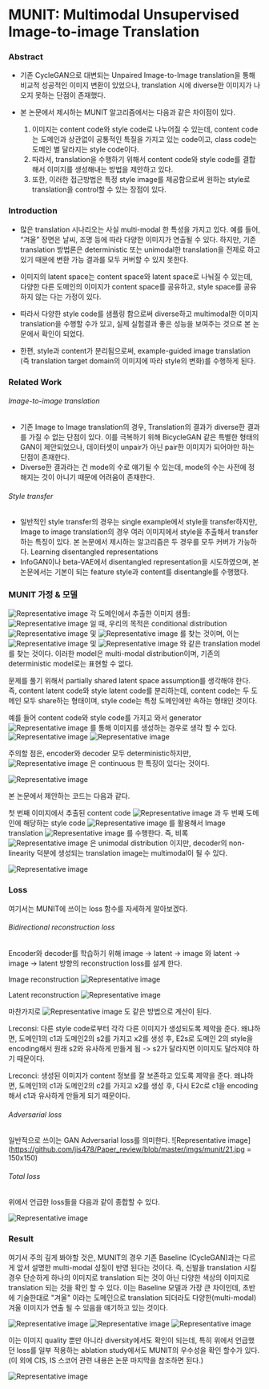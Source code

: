 

# MUNIT:  Multimodal Unsupervised Image-to-image Translation


### Abstract
-	기존 CycleGAN으로 대변되는 Unpaired Image-to-Image translation을 통해 비교적 성공적인 이미지 변환이 있었으나, translation 시에 diverse한 이미지가 나오지 못하는 단점이 존재했다.
-	본 논문에서 제시하는 MUNIT 알고리즘에서는 다음과 같은 차이점이 있다. 

    1)	이미지는 content code와 style code로 나누어질 수 있는데, content code는 도메인과 상관없이 공통적인 특질을 가지고 있는 code이고, class code는 도메인 별 달라지는 style code이다. 
    2)	따라서, translation을 수행하기 위해서 content code와 style code를 결합해서 이미지를 생성해내는 방법을 제안하고 있다.
    3)	또한, 이러한 접근방법은 특정 style image를 제공함으로써 원하는 style로 translation을 control할 수 있는 장점이 있다. 
    
    
    
    
### Introduction
-	많은 translation 시나리오는 사실 multi-modal 한 특성을 가지고 있다. 예를 들어, “겨울” 장면은 날씨, 조명 등에 따라 다양한 이미지가 연출될 수 있다. 하지만, 기존 translation 방법론은 deterministic 또는 unimodal한 translation을 전제로 하고 있기 때문에 변환 가능 결과를 모두 커버할 수 있지 못한다. 

-	이미지의 latent space는 content space와 latent space로 나눠질 수 있는데, 다양한 다른 도메인의 이미지가 content space를 공유하고, style space를 공유하지 않는 다는 가정이 있다.

-	따라서 다양한 style code를 샘플링 함으로써 diverse하고 multimodal한 이미지 translation을 수행할 수가 있고, 실제 실험결과 좋은 성능을 보여주는 것으로 본 논문에서 확인이 되었다.

-	한편, style과 content가 분리됨으로써, example-guided image translation (즉 translation target domain의 이미지에 따라 style의 변화)를 수행하게 된다.




### Related Work

###### Image-to-image translation

-	기존 Image to Image translation의 경우, Translation의 결과가 diverse한 결과를 가질 수 없는 단점이 있다. 이를 극복하기 위해 BicycleGAN 같은 특별한 형태의 GAN이 제안되었으나, 데이터셋이 unpair가 아닌 pair한 이미지가 되어야만 하는 단점이 존재한다. 
-	Diverse한 결과라는 건 mode의 수로 얘기될 수 있는데, mode의 수는 사전에 정해지는 것이 아니기 때문에 어려움이 존재한다.

###### Style transfer
-	일반적인 style transfer의 경우는 single example에서 style을 transfer하지만, Image to image translation의 경우 여러 이미지에서 style을 추출해서 transfer하는 특징이 있다. 본 논문에서 제시하는 알고리즘은 두 경우를 모두 커버가 가능하다.
Learning disentangled representations
-	InfoGAN이나 beta-VAE에서 disentangled representation을 시도하였으며, 본 논문에서는 기본이 되는 feature style과 content를 disentangle를 수행했다.




### MUNIT 가정 & 모델

![Representative image](https://github.com/jis478/Paper_review/blob/master/imgs/munit/1.jpg)
각 도메인에서 추출한 이미지 샘플: ![Representative image](https://github.com/jis478/Paper_review/blob/master/imgs/munit/2.jpg)
일 때, 우리의 목적은 conditional distribution   ![Representative image](https://github.com/jis478/Paper_review/blob/master/imgs/munit/3.jpg)
  및  ![Representative image](https://github.com/jis478/Paper_review/blob/master/imgs/munit/4.jpg)
 를 찾는 것이며, 이는 ![Representative image](https://github.com/jis478/Paper_review/blob/master/imgs/munit/5.jpg) 및 ![Representative image](https://github.com/jis478/Paper_review/blob/master/imgs/munit/6.jpg) 와 같은 translation model를 찾는 것이다. 이러한 model은 multi-modal distribution이며, 기존의 deterministic model로는 표현할 수 없다. 

문제를 풀기 위해서 partially shared latent space assumption를 생각해야 한다. 즉, content latent code와 style latent code를 분리하는데, content code는 두 도메인 모두 share하는 형태이며, style code는 특정 도메인에만 속하는 형태인 것이다.

예를 들어 content code와 style code를 가지고 와서 generator ![Representative image](https://github.com/jis478/Paper_review/blob/master/imgs/munit/8.jpg)
  를 통해 이미지를 생성하는 경우로 생각 할 수 있다. ![Representative image](https://github.com/jis478/Paper_review/blob/master/imgs/munit/9.jpg)
![Representative image](https://github.com/jis478/Paper_review/blob/master/imgs/munit/10.jpg)

주의할 점은, encoder와 decoder 모두 deterministic하지만,  ![Representative image](https://github.com/jis478/Paper_review/blob/master/imgs/munit/11.jpg) 은 continuous 한 특징이 있다는 것이다. 


![Representative image](https://github.com/jis478/Paper_review/blob/master/imgs/munit/12.jpg) 

 
본 논문에서 제안하는 코드는 다음과 같다. 

첫 번째 이미지에서 추출된 content code ![Representative image](https://github.com/jis478/Paper_review/blob/master/imgs/munit/13.jpg)   과
두 번째 도메인에 해당하는 style code ![Representative image](https://github.com/jis478/Paper_review/blob/master/imgs/munit/14.jpg) 를 활용해서
Image translation ![Representative image](https://github.com/jis478/Paper_review/blob/master/imgs/munit/15.jpg) 를 수행한다. 즉, 비록 ![Representative image](https://github.com/jis478/Paper_review/blob/master/imgs/munit/16.jpg) 은 unimodal distribution 이지만, decoder의 non-linearity 덕분에 생성되는 translation image는 multimodal이 될 수 있다. 

![Representative image](https://github.com/jis478/Paper_review/blob/master/imgs/munit/17.jpg)



### Loss
여기서는 MUNIT에 쓰이는 loss 함수를 자세하게 알아보겠다.

###### Bidirectional reconstruction loss
Encoder와 decoder를 학습하기 위해 image → latent → image 와 latent → image → latent 방향의 reconstruction loss를 설계 한다.



Image reconstruction
![Representative image](https://github.com/jis478/Paper_review/blob/master/imgs/munit/18.jpg)


Latent reconstruction
![Representative image](https://github.com/jis478/Paper_review/blob/master/imgs/munit/19.jpg)


 
마찬가지로 ![Representative image](https://github.com/jis478/Paper_review/blob/master/imgs/munit/20.jpg) 도 같은 방법으로 계산이 된다.

Lreconsi: 다른 style code로부터 각각 다른 이미지가 생성되도록 제약을 준다. 왜냐하면, 도메인1의 c1과 도메인2의 s2를 가지고 x2를 생성 후, E2s로 도메인 2의 style을 encoding해서 원래 s2와 유사하게 만들게 됨 -> s2가 달라지면 이미지도 달라져야 하기 때문이다.

Lreconci: 생성된 이미지가 content 정보를 잘 보존하고 있도록 제약을 준다. 왜냐하면, 도메인1의 c1과 도메인2의 c2를 가지고 x2를 생성 후, 다시 E2c로 c1을 encoding해서 c1과 유사하게 만들게 되기 때문이다.

###### Adversarial loss
일반적으로 쓰이는 GAN Adversarial loss를 의미한다.
![Representative image](https://github.com/jis478/Paper_review/blob/master/imgs/munit/21.jpg = 150x150)

 
###### Total loss
위에서 언급한 loss들을 다음과 같이 종합할 수 있다.

![Representative image](https://github.com/jis478/Paper_review/blob/master/imgs/munit/22.jpg)

 
### Result
 여기서 주의 깊게 봐야할 것은, MUNIT의 경우 기존 Baseline (CycleGAN)과는 다르게 앞서 설명한 multi-modal 성질이 반영 된다는 것이다. 즉, 신발을 translation 시킬 경우 단순하게 하나의 이미지로 translation 되는 것이 아닌 다양한 색상의 이미지로 translation 되는 것을 확인 할 수 있다. 이는 Baseline 모델과 가장 큰 차이인데, 초반에 기술한대로 "겨울" 이라는 도메인으로 translation 되더라도 다양한(multi-modal) 겨울 이미지가 연출 될 수 있음을 얘기하고 있는 것이다.
 
 ![Representative image](https://github.com/jis478/Paper_review/blob/master/imgs/munit/23.jpg)
 ![Representative image](https://github.com/jis478/Paper_review/blob/master/imgs/munit/24.jpg)
 ![Representative image](https://github.com/jis478/Paper_review/blob/master/imgs/munit/25.jpg)
 
 이는 이미지 quality 뿐만 아니라 diversity에서도 확인이 되는데, 특히 위에서 언급했던 loss를 일부 적용하는 ablation study에서도 MUNIT의 우수성을 확인 할수가 있다.(이 외에 CIS, IS 스코어 관련 내용은 논문 마지막을 참조하면 된다.)
 
![Representative image](https://github.com/jis478/Paper_review/blob/master/imgs/munit/26.jpg)
 
 
   
 
 





